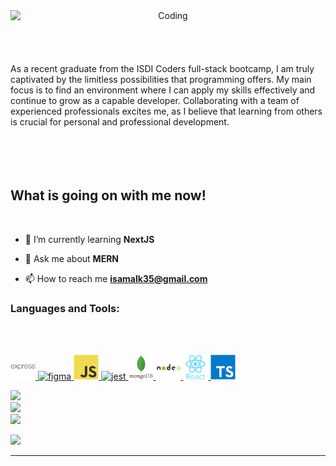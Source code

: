 
<div align="center">
  <div style="display: flex; justify-content: center;">
    <img alt="Coding" width="1000" src="https://cdn.discordapp.com/attachments/1112747133888647210/1148025482034565161/fullstack_web_developer.gif">
  </div>
</div>

<br />
<br />

<div style="padding: 20px 0;">
  <p align="left">As a recent graduate from the ISDI Coders full-stack bootcamp, I am truly captivated by the limitless possibilities that programming offers. My main focus is to find an environment where I can apply my skills effectively and continue to grow as a capable developer.
    Collaborating with a team of experienced professionals excites me, as I believe that learning from others is crucial for personal and professional development.
  </p>
</div>
</div>
  </div>
</div>


<br />
<br />

## What is going on with me now!

<br />


- 🌱 I’m currently learning **NextJS**

- 💬 Ask me about **MERN**

- 📫 How to reach me **isamalk35@gmail.com**



<h3 align="left">Languages and Tools:</h3>
<br />
<br />
<p align="left"> <a href="https://expressjs.com" target="_blank" rel="noreferrer"> <img src="https://raw.githubusercontent.com/devicons/devicon/master/icons/express/express-original-wordmark.svg" alt="express" width="40" height="40"/> </a> <a href="https://www.figma.com/" target="_blank" rel="noreferrer"> <img src="https://www.vectorlogo.zone/logos/figma/figma-icon.svg" alt="figma" width="40" height="40"/> </a> <a href="https://developer.mozilla.org/en-US/docs/Web/JavaScript" target="_blank" rel="noreferrer"> <img src="https://raw.githubusercontent.com/devicons/devicon/master/icons/javascript/javascript-original.svg" alt="javascript" width="40" height="40"/> </a> <a href="https://jestjs.io" target="_blank" rel="noreferrer"> <img src="https://www.vectorlogo.zone/logos/jestjsio/jestjsio-icon.svg" alt="jest" width="40" height="40"/> </a> <a href="https://www.mongodb.com/" target="_blank" rel="noreferrer"> <img src="https://raw.githubusercontent.com/devicons/devicon/master/icons/mongodb/mongodb-original-wordmark.svg" alt="mongodb" width="40" height="40"/> </a> <a href="https://nodejs.org" target="_blank" rel="noreferrer"> <img src="https://raw.githubusercontent.com/devicons/devicon/master/icons/nodejs/nodejs-original-wordmark.svg" alt="nodejs" width="40" height="40"/> </a> <a href="https://reactjs.org/" target="_blank" rel="noreferrer"> <img src="https://raw.githubusercontent.com/devicons/devicon/master/icons/react/react-original-wordmark.svg" alt="react" width="40" height="40"/> </a> <a href="https://www.typescriptlang.org/" target="_blank" rel="noreferrer"> <img src="https://raw.githubusercontent.com/devicons/devicon/master/icons/typescript/typescript-original.svg" alt="typescript" width="40" height="40"/> </a> </p>





![](https://github-readme-stats.vercel.app/api?username=IsaiasMalvar&theme=shades-of-purple&hide_border=false&include_all_commits=false&count_private=false)<br/>
![](https://github-readme-streak-stats.herokuapp.com/?user=IsaiasMalvar&theme=shades-of-purple&hide_border=false)<br/>
![](https://github-readme-stats.vercel.app/api/top-langs/?username=IsaiasMalvar&theme=shades-of-purple&hide_border=false&include_all_commits=false&count_private=false&layout=compact)


![](https://quotes-github-readme.vercel.app/api?type=horizontal&theme=radical)

---

